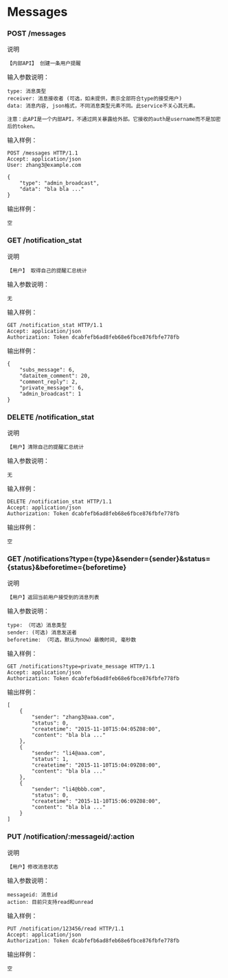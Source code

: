# Messages

### POST /messages

说明

	【内部API】 创建一条用户提醒

输入参数说明：	
	
	type: 消息类型
	receiver: 消息接收者 (可选，如未提供，表示全部符合type的接受用户)
	data: 消息内容, json格式，不同消息类型元素不同。此service不关心其元素。
	
	注意：此API是一个内部API，不通过网关暴露给外部。它接收的auth是username而不是加密后的token。

输入样例：

	POST /messages HTTP/1.1 
	Accept: application/json
	User: zhang3@example.com
	
	{
		"type": "admin_broadcast",
		"data": "bla bla ..."
	}

输出样例：

	空

### GET /notification_stat

说明

	【用户】 取得自己的提醒汇总统计

输入参数说明：	
	
	无

输入样例：

	GET /notification_stat HTTP/1.1 
	Accept: application/json
	Authorization: Token dcabfefb6ad8feb68e6fbce876fbfe778fb

输出样例：

	{
		"subs_message": 6,
		"dataitem_comment": 20,
		"comment_reply": 2,
		"private_message": 6,
		"admin_broadcast": 1
	}

### DELETE /notification_stat

说明

	【用户】清除自己的提醒汇总统计

输入参数说明：	
	
	无

输入样例：

	DELETE /notification_stat HTTP/1.1 
	Accept: application/json
	Authorization: Token dcabfefb6ad8feb68e6fbce876fbfe778fb

输出样例：

	空

### GET /notifications?type={type}&sender={sender}&status={status}&beforetime={beforetime}

说明

	【用户】返回当前用户接受到的消息列表

输入参数说明：
	
	type: （可选）消息类型
	sender: (可选) 消息发送者
	beforetime: （可选，默认为now）最晚时间, 毫秒数

输入样例：

	GET /notifications?type=private_message HTTP/1.1 
	Accept: application/json
	Authorization: Token dcabfefb6ad8feb68e6fbce876fbfe778fb

输出样例：

	[
		{
			"sender": "zhang3@aaa.com",
			"status": 0,
			"createtime": "2015-11-10T15:04:05Z08:00",
			"content": "bla bla ..."
		},
		{
			"sender": "li4@aaa.com",
			"status": 1,
			"createtime": "2015-11-10T15:04:09Z08:00",
			"content": "bla bla ..."
		},
		{
			"sender": "li4@bbb.com",
			"status": 0,
			"createtime": "2015-11-10T15:06:09Z08:00",
			"content": "bla bla ..."
		}
	]

### PUT /notification/:messageid/:action

说明

	【用户】修改消息状态

输入参数说明：
	
	messageid: 消息id
	action: 目前只支持read和unread

输入样例：

	PUT /notification/123456/read HTTP/1.1 
	Accept: application/json
	Authorization: Token dcabfefb6ad8feb68e6fbce876fbfe778fb

输出样例：

	空
